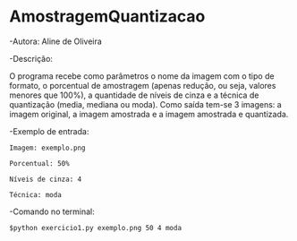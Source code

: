 # AmostragemQuantizacao

-Autora: Aline de Oliveira

-Descrição:
	
O programa recebe como parâmetros o nome da imagem com o tipo de formato, o porcentual de amostragem (apenas redução, ou seja, valores menores que 100%), a quantidade de níveis de cinza e a técnica de quantização (media, mediana ou moda). Como saída tem-se 3 imagens: a imagem original, a imagem amostrada e a imagem amostrada e quantizada.

-Exemplo de entrada: 

	Imagem: exemplo.png

	Porcentual: 50%

	Níveis de cinza: 4

	Técnica: moda

-Comando no terminal:

	$python exercicio1.py exemplo.png 50 4 moda

